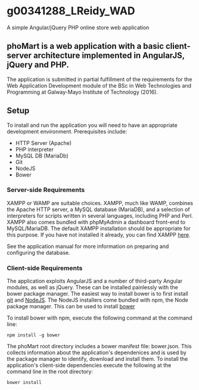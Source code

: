 # g00341288_LReidy_WAD
A simple Angular/jQuery PHP online store web application 

## phoMart is a web application with a basic client-server architecture implemented in AngularJS, jQuery and PHP. 
The application is submitted in partial fulfillment of the requirements for the Web Application Development module 
of the BSc in Web Technologies and Programming at Galway-Mayo Institute of Technology (2016).

## Setup
To install and run the application you will need to have an appropriate development environment. Prerequisites include: 

* HTTP Server (Apache)
* PHP interpreter
* MySQL DB (MariaDb)
* Git
* NodeJS
* Bower

### Server-side Requirements

XAMPP or WAMP are suitable choices. XAMPP, much like WAMP, combines the Apache HTTP server, a MySQL database (MariaDB), 
and a selection of interpreters for scripts written in several languages, including PHP and Perl. XAMPP also comes 
bundled with phpMyAdmin a dashboard front-end to MySQL/MariaDB. The default XAMPP installation should be appropriate 
for this purpose. If you have not installed it already, you can find XAMPP [here](https://www.apachefriends.org/index.html). 

See the application manual for more information on preparing and configuring the database. 

### Client-side Requirements

The application exploits AngularJS and a number of third-party Angular modules, as well as jQuery. These can be installed
painlessly with the bower package manager. The easiest way to install bower is to first install [git](https://git-scm.com/)
and [NodeJS](https://nodejs.org/en/). The NodeJS installers come bundled with npm, the Node package manager. This can be used 
to install [bower](https://bower.io/)

To install bower with npm, execute the following command at the command line: 

`npm install -g bower`

The phoMart root directory includes a bower manifest file: bower.json. This collects information about the application's
dependenices and is used by the package manager to identify, download and install them. To install the application's
client-side dependencies execute the following at the command line in the root directory: 

`bower install`



